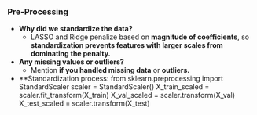 ### Pre-Processing
- **Why did we standardize the data?**
    - LASSO and Ridge penalize based on **magnitude of coefficients**, so **standardization prevents features with larger scales from dominating the penalty.**
- **Any missing values or outliers?**
    - Mention **if you handled missing data** or **outliers.**
- **Standardization process:
from sklearn.preprocessing import StandardScaler
scaler = StandardScaler()
X_train_scaled = scaler.fit_transform(X_train)
X_val_scaled = scaler.transform(X_val)
X_test_scaled = scaler.transform(X_test)

